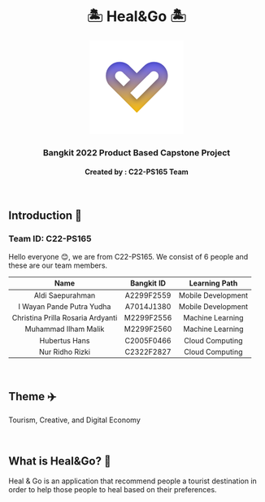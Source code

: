 <h1 align="center">🏝️ Heal&Go 🏝️</h1>
<p align="center">
  <img src="https://github.com/C22-PS165-Heal-Go/.github/blob/main/profile/HealnGo%20Logo.png" alt="HealnGo Logo">
</p>
<h3 align="center">Bangkit 2022 Product Based Capstone Project</h3>
<h4 align="center">Created by : C22-PS165 Team</h4>
<br>

## Introduction 👋
### Team ID: C22-PS165
Hello everyone 😊, we are from C22-PS165. We consist of 6 people and these are our team members.

| Name | Bangkit ID | Learning Path |
| :---: | :---: | :---: |
| Aldi Saepurahman | A2299F2559 | Mobile Development |
| I Wayan Pande Putra Yudha | A7014J1380 | Mobile Development |
| Christina Prilla Rosaria Ardyanti | M2299F2556 | Machine Learning |
| Muhammad Ilham Malik | M2299F2560 | Machine Learning |
| Hubertus Hans | C2005F0466 | Cloud Computing |
| Nur Ridho Rizki | C2322F2827 | Cloud Computing |

<br>

## Theme ✈️
Tourism, Creative, and Digital Economy

<br>

## What is Heal&Go? 🤔
Heal & Go is an application that recommend people a tourist destination in order to help those people to heal based on their preferences.

